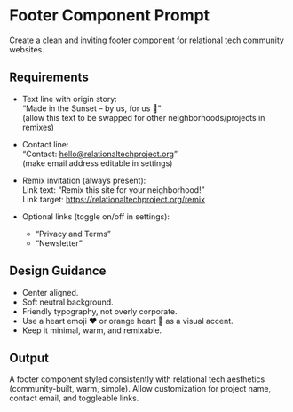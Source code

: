# Footer Component Prompt

Create a clean and inviting footer component for relational tech community websites.  

## Requirements
- Text line with origin story:  
  “Made in the Sunset – by us, for us 🧡”  
  (allow this text to be swapped for other neighborhoods/projects in remixes)  

- Contact line:  
  “Contact: hello@relationaltechproject.org”  
  (make email address editable in settings)  

- Remix invitation (always present):  
  Link text: “Remix this site for your neighborhood!”  
  Link target: https://relationaltechproject.org/remix  

- Optional links (toggle on/off in settings):  
  - “Privacy and Terms”  
  - “Newsletter”  

## Design Guidance
- Center aligned.  
- Soft neutral background.  
- Friendly typography, not overly corporate.  
- Use a heart emoji ❤️ or orange heart 🧡 as a visual accent.  
- Keep it minimal, warm, and remixable.  

## Output
A footer component styled consistently with relational tech aesthetics (community-built, warm, simple). Allow customization for project name, contact email, and toggleable links.
